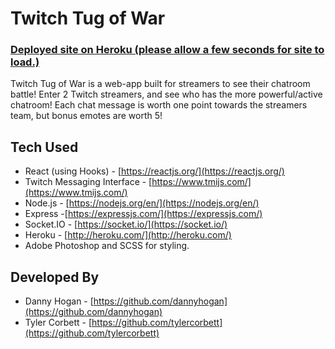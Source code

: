 # Twitch Tug of War
### [Deployed site on Heroku (please allow a few seconds for site to load.)](https://twitch-tug-of-war.herokuapp.com/)

Twitch Tug of War is a web-app built for streamers to see their chatroom battle! Enter 2 Twitch streamers, and see who has the more powerful/active chatroom! Each chat message is worth one point towards the streamers team, but bonus emotes are worth 5!

## Tech Used

- React (using Hooks) - [https://reactjs.org/](https://reactjs.org/)
- Twitch Messaging Interface  - [https://www.tmijs.com/](https://www.tmijs.com/)
- Node.js - [https://nodejs.org/en/](https://nodejs.org/en/)
- Express -[https://expressjs.com/](https://expressjs.com/)
- Socket.IO -  [https://socket.io/](https://socket.io/)
- Heroku - [http://heroku.com/](http://heroku.com/)
- Adobe Photoshop and SCSS for styling.

## Developed By
- Danny Hogan - [https://github.com/dannyhogan](https://github.com/dannyhogan)
- Tyler Corbett - [https://github.com/tylercorbett](https://github.com/tylercorbett)
